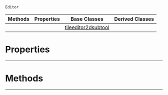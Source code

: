  `Editor`

|Methods|Properties|Base Classes|Derived Classes|
|---|---|---|---|
| | |[tileeditor2dsubtool](https://github.com/zeroengineteam/ZeroDocs/blob/master/code_reference/class_reference/tileeditor2dsubtool.markdown)| |


 #  Properties


---  
 #  Methods


---  
 

 
